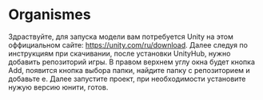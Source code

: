 # Organismes
Здраствуйте, для запуска модели вам потребуется Unity на этом оффициальном сайте: https://unity.com/ru/download. Далее следуя по инструкциям при скачивании, после установки UnityHub, нужно добавить репозиторий игры. В правом верхнем углу окна будет кнопка Add, появится кнопка выбора папки, найдите папку с репозиторием и добавьте е. Далее запустите проект, при необходимости установите нужую версию юнити, готов.
